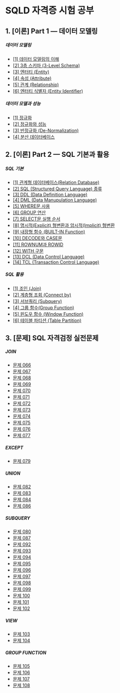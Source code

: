 # SQLD 자격증 시험 공부 




## 1. [이론] Part 1 — 데이터 모델링

##### 데이터 모델링
- [[1] 데이터 모델링의 이해](https://www.notion.so/1-c67ee7b1de1d49d4af05819529ebee0b)
- [[2] 3층 스키마 (3-Level Schema)](https://www.notion.so/2-3-3-Level-Schema-f82f8fb4da184801b3f2352921379eb5)
- [[3] 엔터티 (Entity)](https://www.notion.so/3-Entity-348295c004dd40fc8fb3993ca2ddc5f0)
- [[4] 속성 (Attribute)](https://www.notion.so/4-Attribute-868fa9e384024a94a7c1e16e2e9256a7)
- [[5] 관계 (Relationship)](https://www.notion.so/5-Relationship-bac4f3683063447e80f9f1d9da55bec3)
- [[6] 엔터티 식별자 (Entity Identifier)](https://www.notion.so/6-Entity-Identifier-8598f047378f4fa181875be5a5e33df5)

##### 데이터 모델과 성능
- [[1] 정규화](https://www.notion.so/1-822d6153305e47108e76b11816b435e3)
- [[2] 정규화와 성능](https://www.notion.so/2-f802ce8eb33f440b9350edd7867f1906)
- [[3] 반정규화 (De-Normalization)](https://www.notion.so/3-De-Normalization-54644197fe23454e93e48edf701ba237)
- [[4] 분산 데이터베이스](https://www.notion.so/4-22d12df09af64ba9b7e3750472eec455)



## 2. [이론] Part 2 — SQL 기본과 활용

##### SQL 기본
- [[1] 관계형 데이터베이스(Relation Database)](https://www.notion.so/1-Relation-Database-834e4fc30ec944d39b6c2039e1ff673f)
- [[2] SQL (Structured Query Language) 종류](https://www.notion.so/2-SQL-Structured-Query-Language-f830c26651854ebea9ed2ffdbc757287)
- [[3] DDL (Data Definition Language)](https://www.notion.so/3-DDL-Data-Definition-Language-3356a28fba4746b780cc2dc1474ad932)
- [[4] DML (Data Manupulation Language)](https://www.notion.so/4-DML-Data-Manupulation-Language-26bbd16f9ef64b41826e067a25231ba5)
- [[5] WHERE문 사용](https://www.notion.so/5-WHERE-488f5de173e04d07b2af9e26f765ccc4)
- [[6] GROUP 연산](https://www.notion.so/6-GROUP-5174397d68e74683a739234fb4441f49)
- [[7] SELECT문 실행 순서](https://www.notion.so/7-SELECT-a489b6a589584759881557ec69940df0)
- [[8] 명시적(Explicit) 형변환과 암시적(Implicit) 형변환](https://www.notion.so/8-Explicit-Implicit-a025200ec3ac4127b41b3142e714c439)
- [[9] 내장형 함수 (BUILT-IN Function)](https://www.notion.so/9-BUILT-IN-Function-e2788ae6fb504e5fa0e9fd08f7c4056c)
- [[10] DECODE와 CASE문](https://www.notion.so/10-DECODE-CASE-d9956534aeee4821bd448fe661ca7a7f)
- [[11] ROWNUM과 ROWID](https://www.notion.so/11-ROWNUM-ROWID-f1751c1713034560bea6250ebf9f53bb)
- [[12] WITH 구문](https://www.notion.so/12-WITH-5dbb0a90cafc49899dd6e86875d37ba3)
- [[13] DCL (Data Control Language)](https://www.notion.so/13-DCL-Data-Control-Language-7f336666abcc451baedf350af57bed7b)
- [[14] TCL (Transaction Control Language)](https://www.notion.so/14-TCL-Transaction-Control-Language-9cbefc0fd61e4a1ab1e65f430a66e3e2)

##### SQL 활용
- [[1] 조인 (Join)](https://www.notion.so/1-Join-ca8c85bfe4144b10ac2b2aa114a12f87)
- [[2] 계층형 조회 (Connect by)](https://www.notion.so/2-Connect-by-16f9c0c8fed945d19d899116895b5761)
- [[3] 서브쿼리 (Subquery)](https://www.notion.so/3-Subquery-3b554efd71e44096aa6035d9594a3afa)
- [[4] 그룹 함수(Group Function)](https://www.notion.so/4-Group-Function-6ce8fbf857fe4ee6aa68628c5a9ac781)
- [[5] 윈도우 함수 (Window Function)](https://www.notion.so/5-Window-Function-d15804e8d500484f8047b464dc6204ec)
- [[6] 테이블 파티션 (Table Partition)](https://www.notion.so/6-Table-Partition-16ccdf9850af4274a79e5b711789d9a5)


## 3. [문제] SQL 자격검정 실전문제

##### JOIN
- [문제 066](https://www.notion.so/066-51c26f1c8e4d42db81fe6f4b1b4b45c6)
- [문제 067](https://www.notion.so/067-e252732ad6ac4ea6a96ef992c23001e5)
- [문제 068](https://www.notion.so/068-4bfc30330059457b89f3554d45abc446)
- [문제 069](https://www.notion.so/069-bf8f27bb9e6f4b658f1eda1f0037cb74)
- [문제 070](https://www.notion.so/070-f46681a284cc4074b59170d6ad019e0d)
- [문제 071](https://www.notion.so/071-53da814dfd684ef69da910c4c30c4a23)
- [문제 072](https://www.notion.so/072-441e4d6b83d74d7883f91c8b850e5247)
- [문제 073](https://www.notion.so/073-6ac6895beb5f47b18b5fc4c455a3fb4d)
- [문제 074](https://www.notion.so/074-ec12489697154539bce5f20148a7e10c)
- [문제 075](https://www.notion.so/075-139b55f02a2044e09ce4b741c06f9ef5)
- [문제 076](https://www.notion.so/076-9065304b41374672bf3ec3265b5bdf67)
- [문제 077](https://www.notion.so/077-5b4b13d098114f14a491f3b2d4fb23b2)

##### EXCEPT
- [문제 079](https://www.notion.so/079-fbc3388f0ee34b209caef9ca9a187445)

##### UNION
- [문제 082](https://www.notion.so/082-bea8e3fd493143f3894592b48a2b7d76)
- [문제 083](https://www.notion.so/083-aa5962d1296a4dd88d6db0bf3867f6c5)
- [문제 084](https://www.notion.so/084-d19a5e9494774d4aa8b4406cb57a8217)
- [문제 086](https://www.notion.so/086-5ca7a6caea49412ea6a8f7a70aef8df6)

##### SUBQUERY
- [문제 080](https://www.notion.so/080-c020607be3c64c01b9fae0b16674ede2)
- [문제 087](https://www.notion.so/087-623f9753433c430abd0731edddf7cf7a)
- [문제 092](https://www.notion.so/092-0b006192e0634b8d8493b6d4721137de)
- [문제 093](https://www.notion.so/093-6ba760bd90fd456b98e22cc0040e0198)
- [문제 094](https://www.notion.so/094-430ea7530a4a47bbbbe9c45c59515e51)
- [문제 095](https://www.notion.so/095-27f445ae9a3f4fbc8c5c286be0e9a799)
- [문제 096](https://www.notion.so/096-22cf8ed4bdf8499e90dda72761c8914b)
- [문제 097](https://www.notion.so/097-13295fd529214b468d8924a960b29a25)
- [문제 098](https://www.notion.so/098-3e5980c7a0434f1e9c95e94d75071615)
- [문제 099](https://www.notion.so/099-e4ac1345a1104bf0b528f8740f4d272b)
- [문제 100](https://www.notion.so/100-13a8bd944b914e9496eb8dd5c6d3eb91)
- [문제 101](https://www.notion.so/101-44e28dc639364770b4d37b8a9b608239)
- [문제 102](https://www.notion.so/102-575e1c4a86784f4a95f5eb7131093da4)

##### VIEW
- [문제 103](https://www.notion.so/103-3b6a459de56841b4ad25fa3f127002c3)
- [문제 104](https://www.notion.so/104-b0e6ed1d36bc4bfca51bf6d8e8496ffb)

##### GROUP FUNCTION
- [문제 105](https://www.notion.so/105-86fac5abeb734918a26fc18f37584c9d)
- [문제 106](https://www.notion.so/106-9aa68d7e413d4752911e129c8432b587)
- [문제 107](https://www.notion.so/107-34b00554faf94bf49a1378f55253b37c)
- [문제 108](https://www.notion.so/108-ca05a9a99e6a4214b67a7cd2b3bc0b74)










